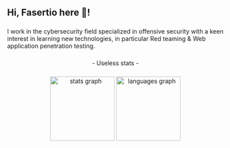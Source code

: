 ###

<h2 align="left">Hi, Fasertio here 👋!</h2>

###

<p align="left">I work in the cybersecurity field specialized in offensive security with a keen interest in learning new technologies, in particular Red teaming & Web application penetration testing.</p>

###

<p align="center">- Useless stats -</p>

###

<div align="center">
  <img src="https://github-readme-stats.vercel.app/api?username=Fasertio&hide_title=false&hide_rank=false&show_icons=true&include_all_commits=true&count_private=true&disable_animations=false&theme=dracula&locale=en&hide_border=false" height="150" alt="stats graph"  />
  <img src="https://github-readme-stats.vercel.app/api/top-langs?username=Fasertio&locale=en&hide_title=false&layout=compact&card_width=320&langs_count=5&theme=synthwave&hide_border=false" height="150" alt="languages graph"  />
</div>

###
